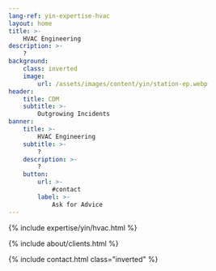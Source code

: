```yaml
---
lang-ref: yin-expertise-hvac
layout: home
title: >-
    HVAC Engineering
description: >-
    ?
background:
    class: inverted
    image:
        url: /assets/images/content/yin/station-ep.webp
header:
    title: CDM
    subtitle: >-
        Outgrowing Incidents
banner:
    title: >-
        HVAC Engineering
    subtitle: >-
        ?
    description: >-
        ?
    button:
        url: >-
            #contact
        label: >-
            Ask for Advice
---
```


{% include expertise/yin/hvac.html %}

{% include about/clients.html %}

{% include contact.html class="inverted" %}
